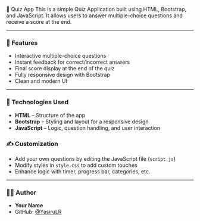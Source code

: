 🎯 Quiz App
This is a simple Quiz Application built using HTML, Bootstrap, and JavaScript. It allows users to answer multiple-choice questions and receive a score at the end.

---

### 🚀 Features

* Interactive multiple-choice questions
* Instant feedback for correct/incorrect answers
* Final score display at the end of the quiz
* Fully responsive design  with Bootstrap
* Clean and modern UI

---

### 🔧 Technologies Used

* **HTML** – Structure of the app  
* **Bootstrap** – Styling and layout for a responsive design  
* **JavaScript** – Logic, question handling, and user interaction  

### ✍️ Customization

* Add your own questions by editing the JavaScript file (`script.js`)
* Modify styles in `style.css` to add custom touches
* Enhance logic with timer, progress bar, categories, etc.

---

### 👨‍💻 Author

* **Your Name**  
* GitHub: [@YasiruLR](https://github.com/YasiruLR)


